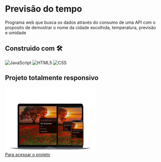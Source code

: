 # Previsão do tempo 

Programa web que busca os dados através do consumo de uma API com o proposito de demostrar o nome da cidade escolhida, temperatura, previsão e umidade

## Construido com 🛠️

![JavaScript](https://img.shields.io/badge/JavaScript-F7DF1E?style=for-the-badge&logo=javascript&logoColor=black)
![HTML5](https://img.shields.io/badge/HTML5-E34F26?style=for-the-badge&logo=html5&logoColor=white)
![CSS](https://img.shields.io/badge/CSS3-1572B6?style=for-the-badge&logo=css3&logoColor=white)

## Projeto totalmente responsivo
<img src="img/responsive.png" alt="dispositivos compativeis" align="center" style="width:300px; heigth: 300px;">
<br>
<a href="https://calculadora-simples-javascript.vercel.app/">Para acessar o projeto </a>
